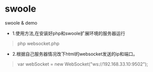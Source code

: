# swoole
swoole &amp; demo
- 1.使用方法,在安装好php和swoole扩展环境的服务器运行
> php websocket.php

- 2.根据自己服务器情况改下html的websocket发送的ip和端口。

>var webSocket = new WebSocket("ws://192.168.33.10:9502");
